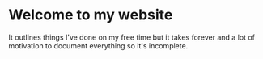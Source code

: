 # Welcome to my website
It outlines things I've done on my free time but it takes forever and a lot of motivation to document everything so it's incomplete.

